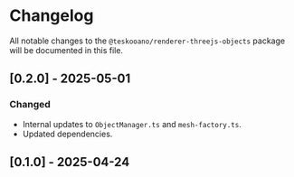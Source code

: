 # Changelog

All notable changes to the `@teskooano/renderer-threejs-objects` package will be documented in this file.

## [0.2.0] - 2025-05-01

### Changed

- Internal updates to `ObjectManager.ts` and `mesh-factory.ts`.
- Updated dependencies.

## [0.1.0] - 2025-04-24
